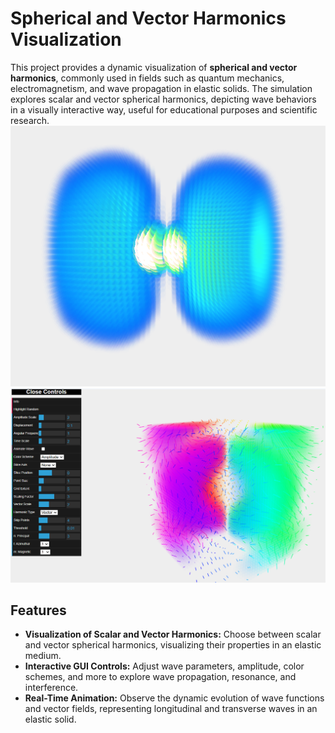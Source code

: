 # Spherical and Vector Harmonics Visualization

This project provides a dynamic visualization of **spherical and vector harmonics**, commonly used in fields such as quantum mechanics, electromagnetism, and wave propagation in elastic solids. The simulation explores scalar and vector spherical harmonics, depicting wave behaviors in a visually interactive way, useful for educational purposes and scientific research.
![Simulation Screenshot](assets/spherical1.png)
![Simulation Screenshot](assets/vector1.png)

## Features
- **Visualization of Scalar and Vector Harmonics:** Choose between scalar and vector spherical harmonics, visualizing their properties in an elastic medium.
- **Interactive GUI Controls:** Adjust wave parameters, amplitude, color schemes, and more to explore wave propagation, resonance, and interference.
- **Real-Time Animation:** Observe the dynamic evolution of wave functions and vector fields, representing longitudinal and transverse waves in an elastic solid.
